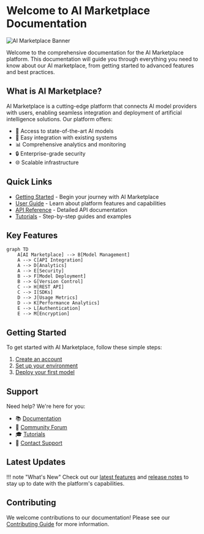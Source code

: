 # Welcome to AI Marketplace Documentation

![AI Marketplace Banner](assets/images/banner.png)

Welcome to the comprehensive documentation for the AI Marketplace platform. This documentation will guide you through everything you need to know about our AI marketplace, from getting started to advanced features and best practices.

## What is AI Marketplace?

AI Marketplace is a cutting-edge platform that connects AI model providers with users, enabling seamless integration and deployment of artificial intelligence solutions. Our platform offers:

- 🤖 Access to state-of-the-art AI models
- 🔄 Easy integration with existing systems
- 📊 Comprehensive analytics and monitoring
- 🔒 Enterprise-grade security
- 🌐 Scalable infrastructure

## Quick Links

- [Getting Started](getting-started/introduction.md) - Begin your journey with AI Marketplace
- [User Guide](user-guide/overview.md) - Learn about platform features and capabilities
- [API Reference](api-reference/authentication.md) - Detailed API documentation
- [Tutorials](tutorials/basic-usage.md) - Step-by-step guides and examples

## Key Features

```mermaid
graph TD
    A[AI Marketplace] --> B[Model Management]
    A --> C[API Integration]
    A --> D[Analytics]
    A --> E[Security]
    B --> F[Model Deployment]
    B --> G[Version Control]
    C --> H[REST API]
    C --> I[SDKs]
    D --> J[Usage Metrics]
    D --> K[Performance Analytics]
    E --> L[Authentication]
    E --> M[Encryption]
```

## Getting Started

To get started with AI Marketplace, follow these simple steps:

1. [Create an account](getting-started/quick-start.md#creating-an-account)
2. [Set up your environment](getting-started/installation.md)
3. [Deploy your first model](tutorials/basic-usage.md)

## Support

Need help? We're here for you:

- 📚 [Documentation](user-guide/overview.md)
- 💬 [Community Forum](https://community.ai-marketplace.com)
- 🎓 [Tutorials](tutorials/basic-usage.md)
- 📧 [Contact Support](mailto:support@ai-marketplace.com)

## Latest Updates

!!! note "What's New"
    Check out our [latest features](user-guide/features.md) and [release notes](changelog.md) to stay up to date with the platform's capabilities.

## Contributing

We welcome contributions to our documentation! Please see our [Contributing Guide](contributing.md) for more information. 